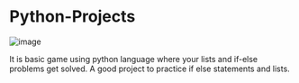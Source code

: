 # Python-Projects
![image](https://user-images.githubusercontent.com/89383329/209847984-c9b8d5bb-3e08-4605-9daa-21b123aad617.png)


It is basic game using python language where your lists and if-else problems get solved.
A good project to practice if else statements and lists.
